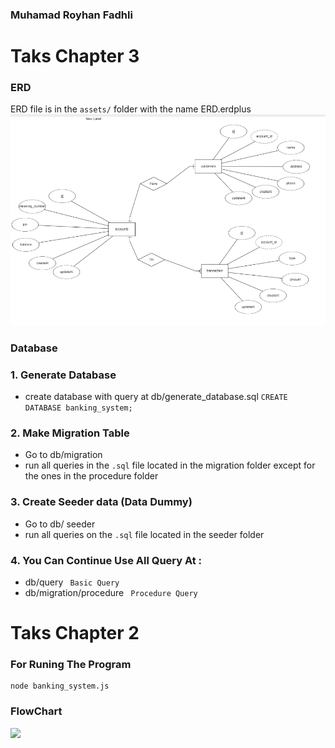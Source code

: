 ### Muhamad Royhan Fadhli
# Taks Chapter 3

### ERD
ERD file is in the ```assets/``` folder with the name ERD.erdplus
<img src="./assets/img/ERD.png">


### Database
### 1. Generate Database
- create database with query at db/generate_database.sql
``` CREATE DATABASE banking_system; ```
### 2. Make Migration Table
- Go to db/migration 
- run all queries in the ```.sql``` file located in the migration folder except for the ones in the procedure folder
### 3. Create Seeder data (Data Dummy) 
- Go to db/ seeder
- run all queries on the ```.sql``` file located in the seeder folder

### 4. You Can Continue Use All Query At :
- db/query ``` Basic Query```
- db/migration/procedure ``` Procedure Query```



# Taks Chapter 2

### For Runing The Program

```
node banking_system.js
```

### FlowChart

<img src="./assets/img/flowcart.jpg">

